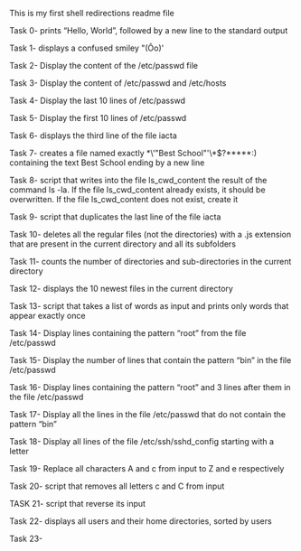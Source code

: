 This is my first shell redirections readme file

Task 0- prints “Hello, World”, followed by a new line to the standard output

Task 1- displays a confused smiley "(Ôo)'

Task 2- Display the content of the /etc/passwd file

Task 3- Display the content of /etc/passwd and /etc/hosts

Task 4- Display the last 10 lines of /etc/passwd

Task 5- Display the first 10 lines of /etc/passwd

Task 6- displays the third line of the file iacta

Task 7- creates a file named exactly \*\\'"Best School"\'\\*$\?\*\*\*\*\*:) containing the text Best School ending by a new line

Task 8- script that writes into the file ls_cwd_content the result of the command ls -la. If the file ls_cwd_content already exists, it should be overwritten. If the file ls_cwd_content does not exist, create it

Task 9- script that duplicates the last line of the file iacta

Task 10- deletes all the regular files (not the directories) with a .js extension that are present in the current directory and all its subfolders

Task 11- counts the number of directories and sub-directories in the current directory

Task 12-  displays the 10 newest files in the current directory

Task 13- script that takes a list of words as input and prints only words that appear exactly once

Task 14- Display lines containing the pattern “root” from the file /etc/passwd

Task 15- Display the number of lines that contain the pattern “bin” in the file /etc/passwd

Task 16- Display lines containing the pattern “root” and 3 lines after them in the file /etc/passwd

Task 17- Display all the lines in the file /etc/passwd that do not contain the pattern “bin”

Task 18- Display all lines of the file /etc/ssh/sshd_config starting with a letter

Task 19- Replace all characters A and c from input to Z and e respectively

Task 20- script that removes all letters c and C from input

TASK 21- script that reverse its input

Task 22- displays all users and their home directories, sorted by users

Task 23- 

